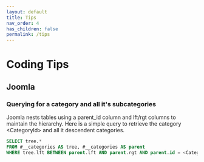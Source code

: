```yaml
---
layout: default
title: Tips
nav_order: 4
has_children: false
permalink: /tips
---
```


# Coding Tips

## Joomla
### Querying for a category and all it's subcategories
Joomla nests tables using a parent_id column and lft/rgt columns to maintain the hierarchy.
Here is a simple query to retrieve the category &lt;CategoryId&gt; and all it descendent categories.

```sql
SELECT tree.*
FROM #__categories AS tree, #__categories AS parent 
WHERE tree.lft BETWEEN parent.lft AND parent.rgt AND parent.id = <CategoryId>;
```
